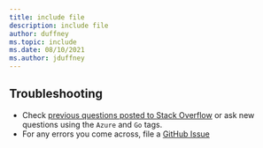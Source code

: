 ```yaml
---
title: include file
description: include file
author: duffney
ms.topic: include
ms.date: 08/10/2021
ms.author: jduffney
---
```


## Troubleshooting

- Check [previous questions posted to Stack Overflow](https://stackoverflow.com/questions/tagged/azure+go) or ask new questions using the `Azure` and `Go` tags.
- For any errors you come across, file a [GitHub Issue](https://github.com/Azure/azure-sdk-for-go/issues)
